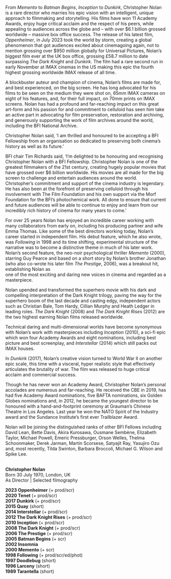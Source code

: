 
From _Memento_ to _Batman Begins_, _Inception_ to _Dunkirk_, Christopher Nolan is a rare director who marries his epic vision with an intelligent, unique approach to filmmaking and storytelling. His films have won 11 Academy Awards, enjoy huge critical acclaim and the respect of his peers, while appealing to audiences across the globe and – with over $6.1 billion grossed worldwide – massive box office success. The release of his latest film, _Oppenheimer_, in July 2023 took the world by storm, creating a global phenomenon that got audiences excited about cinemagoing again, not to mention grossing over $950 million globally for Universal Pictures, Nolan’s biggest film ever at the UK box office, grossing £58.7 million to date surpassing _The Dark Knight_ and _Dunkirk_. The film had a rare second run in early November at IMAX cinemas in the US making this epic the fourth highest grossing worldwide IMAX release of all time.

A blockbuster auteur and champion of cinema, Nolan’s films are made for, and best experienced, on the big screen. He has long advocated for his films to be seen on the medium they were shot on, 65mm IMAX cameras on eight of his features, and, for their full impact, on 70mm prints on IMAX screens. Nolan has had a profound and far-reaching impact on this great art-form and his passion for and commitment to celluloid has seen him take an active part in advocating for film preservation, restoration and archiving, and generously supporting the work of film archives around the world, including the BFI National Archive.

Christopher Nolan said, ‘I am thrilled and honoured to be accepting a BFI Fellowship from an organisation so dedicated to preserving both cinema’s history as well as its future.’

BFI chair Tim Richards said, ‘I’m delighted to be honouring and recognising Christopher Nolan with a BFI Fellowship. Christopher Nolan is one of the greatest filmmakers of the 21st century, creating hugely popular movies that have grossed over $6 billion worldwide. His movies are all made for the big screen to challenge and entertain audiences around the world. Christopher’s commitment and support of the cinema industry is legendary. He has also been at the forefront of preserving celluloid through his involvement with The Film Foundation and his own support via the Morf Foundation for the BFI’s photochemical work. All done to ensure that current and future audiences will be able to continue to enjoy and learn from our incredibly rich history of cinema for many years to come.’

For over 25 years Nolan has enjoyed an incredible career working with many collaborators from early on, including his producing partner and wife Emma Thomas. Like some of the best directors working today, Nolan’s career started in independent film. His debut feature, which he also wrote, was _Following_ in 1998 and its time shifting, experimental structure of the narrative was to become a distinctive theme in much of his later work. Nolan’s second feature, the neo-noir psychological thriller _Memento_ (2000), starring Guy Pearce and based on a short story by Nolan’s brother Jonathan (who also co-wrote his later film _The Prestige_, 2006), was a breakout hit, establishing Nolan as  
one of the most exciting and daring new voices in cinema and regarded as a masterpiece.

Nolan upended and transformed the superhero movie with his dark and compelling interpretation of the Dark Knight trilogy, paving the way for the superhero boom of the last decade and casting edgy, independent actors such as Christian Bale, Tom Hardy, Cillian Murphy and Heath Ledger in leading roles. _The Dark Knight_ (2008) and _The Dark Knight Rises_ (2012) are the two highest earning Nolan films released worldwide.

Technical daring and multi-dimensional worlds have become synonymous with Nolan’s work with masterpieces including _Inception_ (2010), a sci-fi epic which won four Academy Awards and eight nominations, including best picture and best screenplay, and _Interstellar_ (2014) which still packs out IMAX houses.

In _Dunkirk_ (2017), Nolan’s creative vision turned to World War II on another  
epic scale, this time with a visceral, hyper realistic style that effectively articulates the brutality of war. The film was released to huge critical acclaim and commercial success.

Though he has never won an Academy Award, Christopher Nolan’s personal accolades are numerous and far-reaching. He received the CBE in 2019, has had five Academy Award nominations, five BAFTA nominations, six Golden Globes nominations and, in 2012, he became the youngest director to be honoured with a hand-and-footprint ceremony at Grauman’s Chinese Theatre in Los Angeles. Last year he won the NATO Spirit of the Industry award and the Sundance Institute’s first ever Trailblazer Award.

Nolan will be joining the distinguished ranks of other BFI Fellows including David Lean, Bette Davis, Akira Kurosawa, Ousmane Sembène, Elizabeth Taylor, Michael Powell, Emeric Pressburger, Orson Welles, Thelma Schoonmaker, Derek Jarman, Martin Scorsese, Satyajit Ray, Yasujiro Ozu and, most recently, Tilda Swinton, Barbara Broccoli, Michael G. Wilson and Spike Lee.
<br><br>

**Christopher Nolan**  
Born 30 July 1970, London, UK<br>
As Director | Selected filmography

**2023  Oppenheimer** (+ prod/scr)<br>
**2020  Tenet** (+ prod/scr)<br>
**2017  Dunkirk** (+ prod/scr)<br>
**2015  Quay** (short)<br>
**2014  Interstellar** (+ prod/scr)<br>
**2012  The Dark Knight Rises** (+ prod/scr)<br>
**2010  Inception** (+ prod/scr)<br>
**2008  The Dark Knight** (+ prod/scr)<br>
**2006  The Prestige** (+ prod/scr)<br>
**2005  Batman Begins** (+ scr)<br>
**2002  Insomnia**<br>
**2000  Memento** (+ scr)<br>
**1998  Following** (+ prod/scr/ed/phot)<br>
**1997  Doodlebug** (short)<br>
**1996  Larceny** (short)<br>
**1989  Tarantella** (short)<br>
<br><br>

<!--stackedit_data:
eyJoaXN0b3J5IjpbLTE5NDM3OTg1NTQsLTE0MzgzOTgyNjYsMT
UzOTc3NTExNV19
-->